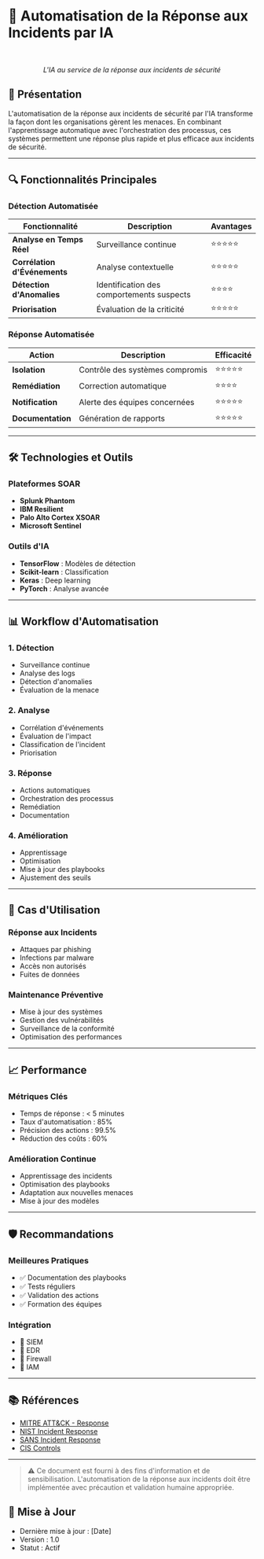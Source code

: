 # 🎯 Automatisation de la Réponse aux Incidents par IA

<div align="center">
  
  <br>
  <p><em>L'IA au service de la réponse aux incidents de sécurité</em></p>
</div>

## 🧠 Présentation

L'automatisation de la réponse aux incidents de sécurité par l'IA transforme la façon dont les organisations gèrent les menaces. En combinant l'apprentissage automatique avec l'orchestration des processus, ces systèmes permettent une réponse plus rapide et plus efficace aux incidents de sécurité.

---

## 🔍 Fonctionnalités Principales

### Détection Automatisée
| Fonctionnalité | Description | Avantages |
|----------------|-------------|-----------|
| **Analyse en Temps Réel** | Surveillance continue | ⭐⭐⭐⭐⭐ |
| **Corrélation d'Événements** | Analyse contextuelle | ⭐⭐⭐⭐⭐ |
| **Détection d'Anomalies** | Identification des comportements suspects | ⭐⭐⭐⭐ |
| **Priorisation** | Évaluation de la criticité | ⭐⭐⭐⭐⭐ |

### Réponse Automatisée
| Action | Description | Efficacité |
|--------|-------------|------------|
| **Isolation** | Contrôle des systèmes compromis | ⭐⭐⭐⭐⭐ |
| **Remédiation** | Correction automatique | ⭐⭐⭐⭐ |
| **Notification** | Alerte des équipes concernées | ⭐⭐⭐⭐⭐ |
| **Documentation** | Génération de rapports | ⭐⭐⭐⭐⭐ |

---

## 🛠️ Technologies et Outils

### Plateformes SOAR
- **Splunk Phantom**
- **IBM Resilient**
- **Palo Alto Cortex XSOAR**
- **Microsoft Sentinel**

### Outils d'IA
- **TensorFlow** : Modèles de détection
- **Scikit-learn** : Classification
- **Keras** : Deep learning
- **PyTorch** : Analyse avancée

---

## 📊 Workflow d'Automatisation

### 1. Détection
- Surveillance continue
- Analyse des logs
- Détection d'anomalies
- Évaluation de la menace

### 2. Analyse
- Corrélation d'événements
- Évaluation de l'impact
- Classification de l'incident
- Priorisation

### 3. Réponse
- Actions automatiques
- Orchestration des processus
- Remédiation
- Documentation

### 4. Amélioration
- Apprentissage
- Optimisation
- Mise à jour des playbooks
- Ajustement des seuils

---

## 🎯 Cas d'Utilisation

### Réponse aux Incidents
- Attaques par phishing
- Infections par malware
- Accès non autorisés
- Fuites de données

### Maintenance Préventive
- Mise à jour des systèmes
- Gestion des vulnérabilités
- Surveillance de la conformité
- Optimisation des performances

---

## 📈 Performance

### Métriques Clés
- Temps de réponse : < 5 minutes
- Taux d'automatisation : 85%
- Précision des actions : 99.5%
- Réduction des coûts : 60%

### Amélioration Continue
- Apprentissage des incidents
- Optimisation des playbooks
- Adaptation aux nouvelles menaces
- Mise à jour des modèles

---

## 🛡️ Recommandations

### Meilleures Pratiques
- ✅ Documentation des playbooks
- ✅ Tests réguliers
- ✅ Validation des actions
- ✅ Formation des équipes

### Intégration
- 🔄 SIEM
- 🔄 EDR
- 🔄 Firewall
- 🔄 IAM

---

## 📚 Références

- [MITRE ATT&CK - Response](https://attack.mitre.org/tactics/TA0040/)
- [NIST Incident Response](https://www.nist.gov/cyberframework)
- [SANS Incident Response](https://www.sans.org/incident-response/)
- [CIS Controls](https://www.cisecurity.org/controls/)

---

> ⚠️ Ce document est fourni à des fins d'information et de sensibilisation. L'automatisation de la réponse aux incidents doit être implémentée avec précaution et validation humaine appropriée.

## 📅 Mise à Jour
- Dernière mise à jour : [Date]
- Version : 1.0
- Statut : Actif 
